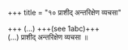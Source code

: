 +++
title = "१० प्राशीद् अन्तरिक्षेण व्यचसा"

+++
(…) +++(see 1abc)+++  
(…) प्राशीद् अन्तरिक्षेण व्यचसा ॥